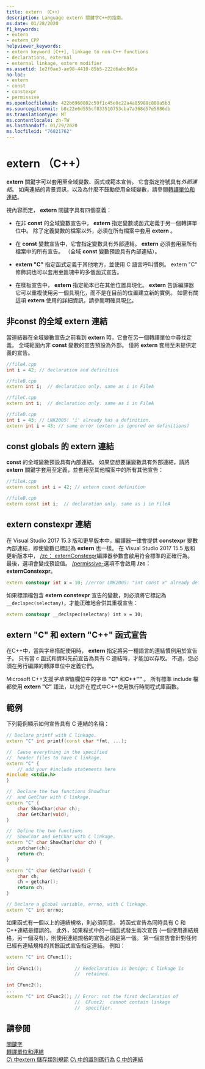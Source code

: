 ```yaml
---
title: extern （C++）
description: Language extern 關鍵字C++的指南。
ms.date: 01/28/2020
f1_keywords:
- extern
- extern_CPP
helpviewer_keywords:
- extern keyword [C++], linkage to non-C++ functions
- declarations, external
- external linkage, extern modifier
ms.assetid: 1e2f0ae3-ae98-4410-85b5-222d6abc865a
no-loc:
- extern
- const
- constexpr
- permissive
ms.openlocfilehash: 422b6960802c59f1c45e0c22a4a85988c808a5b3
ms.sourcegitcommit: b8c22e6d555cf833510753cba7a368d57e5886db
ms.translationtype: MT
ms.contentlocale: zh-TW
ms.lasthandoff: 01/29/2020
ms.locfileid: "76821762"
---
```

# <a name="opno-locextern-c"></a>extern （C++）

**extern** 關鍵字可以套用至全域變數、函式或範本宣告。 它會指定符號具有*外部連結*。 如需連結的背景資訊，以及為什麼不鼓勵使用全域變數，請參閱[轉譯單位和連結](program-and-linkage-cpp.md)。

視內容而定， **extern** 關鍵字具有四個意義：

- 在非 **const** 的全域變數宣告中， **extern** 指定變數或函式定義于另一個轉譯單位中。 除了定義變數的檔案以外，必須在所有檔案中套用 **extern** 。

- 在 **const** 變數宣告中，它會指定變數具有外部連結。 **extern** 必須套用至所有檔案中的所有宣告。 （全域 **const** 變數預設具有內部連結）。

- **extern "C"** 指定函式定義于其他地方，並使用 C 語言呼叫慣例。 extern "C" 修飾詞也可以套用至區塊中的多個函式宣告。

- 在樣板宣告中， **extern** 指定範本已在其他位置具現化。 **extern** 告訴編譯器它可以重複使用另一個具現化，而不是在目前的位置建立新的實例。 如需有關這項 **extern** 使用的詳細資訊，請參閱明確具現[化](explicit-instantiation.md)。

## <a name="opno-locextern-linkage-for-non-opno-locconst-globals"></a>非const 的全域 extern 連結

當連結器在全域變數宣告之前看到 **extern** 時，它會在另一個轉譯單位中尋找定義。 全域範圍內非 **const** 變數的宣告預設為外部。 僅將 **extern** 套用至未提供定義的宣告。

```cpp
//fileA.cpp
int i = 42; // declaration and definition

//fileB.cpp
extern int i;  // declaration only. same as i in FileA

//fileC.cpp
extern int i;  // declaration only. same as i in FileA

//fileD.cpp
int i = 43; // LNK2005! 'i' already has a definition.
extern int i = 43; // same error (extern is ignored on definitions)
```

## <a name="opno-locextern-linkage-for-opno-locconst-globals"></a>const globals 的 extern 連結

**const** 的全域變數預設具有內部連結。 如果您想要讓變數具有外部連結，請將 **extern** 關鍵字套用至定義，並套用至其他檔案中的所有其他宣告：

```cpp
//fileA.cpp
extern const int i = 42; // extern const definition

//fileB.cpp
extern const int i;  // declaration only. same as i in FileA
```

## <a name="opno-locextern-opno-locconstexpr-linkage"></a>extern constexpr 連結

在 Visual Studio 2017 15.3 版和更早版本中，編譯器一律會提供 **constexpr** 變數內部連結，即使變數已標記為 **extern** 也一樣。 在 Visual Studio 2017 15.5 版和更新版本中， [/zc： externConstexpr](../build/reference/zc-externconstexpr.md)編譯器參數會啟用符合標準的正確行為。 最後，選項會變成預設值。 [/permissive-](../build/reference/permissive-standards-conformance.md)選項不會啟用 **/zc： externConstexpr**。

```cpp
extern constexpr int x = 10; //error LNK2005: "int const x" already defined
```

如果標頭檔包含 **extern** **constexpr** 宣告的變數，則必須將它標記為 `__declspec(selectany)`，才能正確地合併其重複宣告：

```cpp
extern constexpr __declspec(selectany) int x = 10;
```

## <a name="opno-locextern-c-and-opno-locextern-c-function-declarations"></a>extern "C" 和 extern "C++" 函式宣告

在C++中，當與字串搭配使用時， **extern** 指定將另一種語言的連結慣例用於宣告子。 只有當 c 函式和資料先前宣告為具有 C 連結時，才能加以存取。 不過，您必須在另行編譯的轉譯單位中定義它們。

Microsoft C++支援*字串常*值欄位中的字串 **"C"** 和**C++""** 。 所有標準 include 檔都使用 **extern "C"** 語法，以允許在程式中C++使用執行時間程式庫函數。

## <a name="example"></a>範例

下列範例顯示如何宣告具有 C 連結的名稱：

```cpp
// Declare printf with C linkage.
extern "C" int printf(const char *fmt, ...);

//  Cause everything in the specified
//  header files to have C linkage.
extern "C" {
    // add your #include statements here
#include <stdio.h>
}

//  Declare the two functions ShowChar
//  and GetChar with C linkage.
extern "C" {
    char ShowChar(char ch);
    char GetChar(void);
}

//  Define the two functions
//  ShowChar and GetChar with C linkage.
extern "C" char ShowChar(char ch) {
    putchar(ch);
    return ch;
}

extern "C" char GetChar(void) {
    char ch;
    ch = getchar();
    return ch;
}

// Declare a global variable, errno, with C linkage.
extern "C" int errno;
```

如果函式有一個以上的連結規格，則必須同意。 將函式宣告為同時具有 C 和C++連結是錯誤的。 此外，如果程式中的一個函式發生兩次宣告 (一個使用連結規格，另一個沒有)，則使用連結規格的宣告必須是第一個。 第一個宣告會針對任何已經有連結規格的其餘函式宣告指定連結。 例如：

```cpp
extern "C" int CFunc1();
...
int CFunc1();            // Redeclaration is benign; C linkage is
                         //  retained.

int CFunc2();
...
extern "C" int CFunc2(); // Error: not the first declaration of
                         //  CFunc2;  cannot contain linkage
                         //  specifier.
```

## <a name="see-also"></a>請參閱

[關鍵字](../cpp/keywords-cpp.md)\
[轉譯單位和連結](program-and-linkage-cpp.md)\
[C\ 中extern 儲存類別規範](../c-language/extern-storage-class-specifier.md)
[C\ 中的識別碼行為](../c-language/behavior-of-identifiers.md)
[C 中的連結](../c-language/linkage.md)
